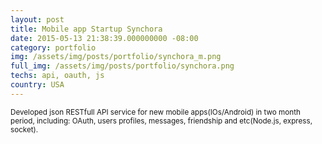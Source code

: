 ```yaml
---
layout: post
title: Mobile app Startup Synchora
date: 2015-05-13 21:38:39.000000000 -08:00
category: portfolio
img: /assets/img/posts/portfolio/synchora_m.png
full_img: /assets/img/posts/portfolio/synchora.png
techs: api, oauth, js
country: USA
---
```


<small>
  Developed json RESTfull API service for new mobile apps(IOs/Android) in two month period, including: OAuth, users profiles, messages, friendship and etc(Node.js, express, socket).
</small>